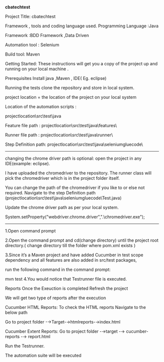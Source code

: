 **cbatechtest**

Project Title:  cbatechtest

Framework , tools and coding language used.
Programming Language :Java

Framework :BDD Framework ,Data Driven

Automation tool : Selenium

Build tool: Maven

Getting Started:
These instructions will get you a copy of the project up and running on your local machine .

Prerequisites
Install java ,Maven , IDE( Eg. eclipse)

Running the tests
clone the repository and store in local system.

project location = the location of the project on your local system

Location of the automation scripts :

projectlocation\src\test\java

Feature file path : projectlocation\src\test\java\features\

Runner file path : projectlocation\src\test\java\runner\

Step Definition path: projectlocation\src\test\java\seleniumgluecode\

------------------------------------------------
changing the chrome driver path is optional:
open the project in any IDE(example: eclipse).

I have uploaded the chromedriver to the repository. The runner class will pick the chromedriver which is in the project folder itself.

You can change the path of the chromedriver if you like to or else not required. Navigate to the step Definition path (projectlocation\src\test\java\seleniumgluecode\Test.java)

Update the chrome driver path as per your local system.

System.setProperty("webdriver.chrome.driver",".\\chromedriver.exe");

------------------------------------------------
1.Open command prompt

2.Open the command prompt and cd(change directory) until the project root directory.( change directory till the folder where pom.xml exists )

3.Since it’s a Maven project and have added Cucumber in test scope dependency and all features are also added in src/test packages,

run the following command in the command prompt:

mvn test
4.You would notice that Testrunner file is executed.

Reports
Once the Exeuction is completed Refresh the project

We will get two type of reports after the execution

Cucumber HTML Reports:
To check the HTML reports Navigate to the below path

Go to project folder -→Target-→htmlreports-→index.html

Cucumber Extent Reports:
Go to project folder -→target -→ cucumber-reports -→ report.html



 Run the Testrunner.

The automation suite will be executed

